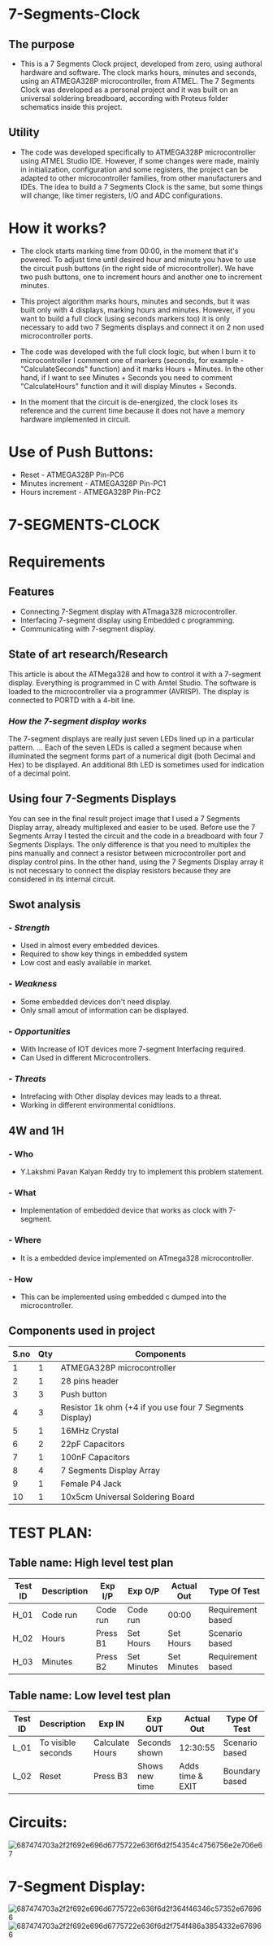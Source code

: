 # 7-Segments-Clock
## The purpose
* This is a 7 Segments Clock project, developed from zero, using authoral hardware and software. The clock marks hours, minutes and seconds, using an ATMEGA328P microcontroller,     from ATMEL. The 7 Segments Clock was developed as a personal project and it was built on an universal soldering breadboard, according with Proteus folder schematics inside this   project. 

## Utility
* The code was developed specifically to ATMEGA328P microcontroller using ATMEL Studio IDE. However, if some changes were made, mainly in initialization, configuration and some     registers, the project can be adapted to other microcontroller families, from other manufacturers and IDEs. The idea to build a 7 Segments Clock is the same, but some things       will change, like timer registers, I/O and ADC configurations.

# How it works?
* The clock starts marking time from 00:00, in the moment that it's powered. To adjust time until desired hour and minute you have to use the circuit push buttons (in the right side of microcontroller). We have two push buttons, one to increment hours and another one to increment minutes.

* This project algorithm marks hours, minutes and seconds, but it was built only with 4 displays, marking hours and minutes. However, if you want to build a full clock (using seconds markers too) it is only necessary to add two 7 Segments displays and connect it on 2 non used microcontroller ports.

* The code was developed with the full clock logic, but when I burn it to microcontroller I comment one of markers (seconds, for example - "CalculateSeconds" function) and it marks Hours + Minutes. In the other hand, if I want to see Minutes + Seconds you need to comment "CalculateHours" function and it will display Minutes + Seconds.

* In the moment that the circuit is de-energized, the clock loses its reference and the current time because it does not have a memory hardware implemented in circuit.

# Use of Push Buttons:

* Reset - ATMEGA328P Pin-PC6
* Minutes increment - ATMEGA328P Pin-PC1
* Hours increment - ATMEGA328P Pin-PC2

# 7-SEGMENTS-CLOCK #
# Requirements
## Features
- Connecting 7-Segment display with ATmaga328 microcontroller.
- Interfacing 7-segment display using Embedded c programming.
- Communicating with 7-segment display.

## State of art research/Research
This article is about the ATMega328 and how to control it with a 7-segment display. Everything is programmed in C with Amtel Studio. The software is loaded to the microcontroller via a programmer (AVRISP). The display is connected to PORTD with a 4-bit line.

### *How the 7-segment display works*
The 7-segment displays are really just seven LEDs lined up in a particular pattern. ... Each of the seven LEDs is called a segment because when illuminated the segment forms part of a numerical digit (both Decimal and Hex) to be displayed. An additional 8th LED is sometimes used for indication of a decimal point.

## Using four 7-Segments Displays
You can see in the final result project image that I used a 7 Segments Display array, already multiplexed and easier to be used.
Before use the 7 Segments Array I tested the circuit and the code in a breadboard with four 7 Segments Displays.
The only difference is that you need to multiplex the pins manually and connect a resistor between microcontroller port and display control pins.
In the other hand, using the 7 Segments Display array it is not necessary to connect the display resistors because they are considered in its internal circuit.

## Swot analysis
###  - *Strength*
-   Used in almost every embedded devices.
-   Required to show key things in embedded system
-   Low cost and easly available in market.

### -   *Weakness*
-   Some embedded devices don't need display.
-   Only small amout of information can be displayed.


### - *Opportunities*
-   With Increase of IOT devices more 7-segment Interfacing required.
-   Can Used in different Microcontrollers. 
 
### - *Threats*
-   Intrefacing with Other display devices may leads to a threat.
-   Working in different environmental conidtions.
   
## 4W and 1H
### -   Who
-   Y.Lakshmi Pavan Kalyan Reddy try to implement this problem statement.

### - What
-  Implementation of embedded device that works as clock with 7-segment.

### -  Where
-   It is a embedded device implemented on ATmega328 microcontroller.

### -   How
-    This can be implemented using embedded c dumped into the microcontroller.

## Components used in project
|S.no| Qty| Components|
|----|----|----------|
|1 |1 | ATMEGA328P microcontroller |
|2 |1 | 28 pins header |
|3|3|Push button|
|4|3|Resistor 1k ohm (+4 if you use four 7 Segments Display)|
|5|1|16MHz Crystal|
|6|2|22pF Capacitors|
|7|1|100nF Capacitors|
|8|4|7 Segments Display Array|
|9|1|Female P4 Jack|
|10|1|10x5cm Universal Soldering Board|

# TEST PLAN:

## Table name: High level test plan

| **Test ID** | **Description**                                              | **Exp I/P** | **Exp O/P**      | **Actual Out** |**Type Of Test**  |    
|-------------|--------------------------------------------------------------|------------ |-------------     |----------------|------------------|
|  H_01       |Code run                                         | Code run        |Code run   |00:00 |Requirement based |
|  H_02       |Hours                                       |    Press B1        |Set Hours |Set Hours |Scenario based    |
|  H_03       |Minutes                                             | Press B2           |Set Minutes |Set Minutes  |Requirement based    |

## Table name: Low level test plan

| **Test ID** | **Description**                                              | **Exp IN** | **Exp OUT** | **Actual Out** |**Type Of Test**  |    
|-------------|--------------------------------------------------------------|------------|-------------|----------------|------------------|
|  L_01       |To visible seconds                                         |Calculate Hours            |Seconds shown |12:30:55 |Scenario based    |
|  L_02       |Reset                                                          | Press B3          |Shows new time |Adds time & EXIT|Boundary based    |



# Circuits:
![687474703a2f2f692e696d6775722e636f6d2f54354c4756756e2e706e67](https://user-images.githubusercontent.com/94304459/144249865-6aed259a-aa77-4d3f-976a-0cefbaa6ef25.png)

# 7-Segment Display:
![687474703a2f2f692e696d6775722e636f6d2f364f46346c57352e676966](https://user-images.githubusercontent.com/94304459/144249879-5d7e0372-778b-4e07-9f21-f681954eecd4.gif)
![687474703a2f2f692e696d6775722e636f6d2f754f486a3854332e676966](https://user-images.githubusercontent.com/94304459/144249891-c7c9e48f-f6fb-4ba9-b40e-6dd55601cf84.gif)
